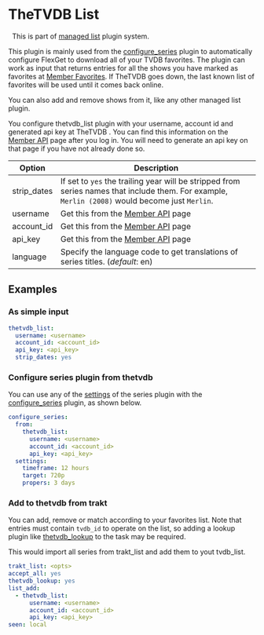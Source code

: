 # TheTVDB List

<div class="alert alert-success" role="info">
  
  <span class="glyphicon glyphicon glyphicon-cog"></span>
  &nbsp; This is part of [managed list](/Plugins/List) plugin system.
</div>

This plugin is mainly used from the [configure_series](/Plugins/configure_series) plugin to automatically configure FlexGet to download all of your TVDB favorites. The plugin can work as input that returns entries for all the shows you have marked as favorites at [Member Favorites](https://www.thetvdb.com/member/favorites). If TheTVDB goes down, the last known list of favorites will be used until it comes back online. 

You can also add and remove shows from it, like any other managed list plugin.

You configure thetvdb_list plugin with your username, account id and generated api key at TheTVDB . You can find this information on the [Member API](https://www.thetvdb.com/member/api) page after you log in. You will need to generate an api key on that page if you have not already done so.

|Option|Description|
|---|---|
|strip_dates|If set to `yes` the trailing year will be stripped from series names that include them. For example, `Merlin (2008)` would become just `Merlin`.|
|username|Get this from the [Member API](https://www.thetvdb.com/member/api) page|
|account_id|Get this from the [Member API](https://www.thetvdb.com/member/api) page|
|api_key|Get this from the [Member API](https://www.thetvdb.com/member/api) page|
|language|Specify the language code to get translations of series titles. (_default_: en)|

## Examples

### As simple input

```yaml
thetvdb_list:
  username: <username>
  account_id: <account_id>
  api_key: <api_key>
  strip_dates: yes
```

### Configure series plugin from thetvdb

You can use any of the [settings](/Plugins/series#Settings) of the series plugin with the [configure_series](/Plugins/configure_series) plugin, as shown below.

```yaml
configure_series:
  from:
    thetvdb_list:
      username: <username>
      account_id: <account_id>
      api_key: <api_key>
  settings:
    timeframe: 12 hours
    target: 720p
    propers: 3 days
```

### Add to thetvdb from trakt

You can add, remove or match according to your favorites list. Note that entries must contain `tvdb_id` to operate on the list, so adding a lookup plugin like [thetvdb_lookup](/Plugins/thetvdb_lookup) to the task may be required.

This would import all series from trakt_list and add them to yout tvdb_list.

```yaml
trakt_list: <opts>
accept_all: yes
thetvdb_lookup: yes
list_add:
  - thetvdb_list:
      username: <username>
      account_id: <account_id>
      api_key: <api_key>
seen: local
```


